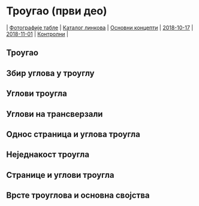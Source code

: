 # Троугао (први део)

| [Фотографије табле](https://photos.app.goo.gl/S8o6mDqSJr1YeFwU8)
| [Каталог линкова](https://ndjapic.github.io/zayopa/m6/02-trougao1/)
| [Основни концепти](https://sites.google.com/site/ortocentar?hl=sr)
| [2018-10-17](https://drive.google.com/drive/folders/1NAjkH1VsCo0WPu2FOKMn96RMTPJK1JJl?usp=drive_link)
| [2018-11-01](https://drive.google.com/drive/folders/1PcVEfiTEhUEhmgDNb-NhVZtIk5-VtCvO?usp=drive_link)
| [Контролни](https://drive.google.com/drive/folders/0B-Ml4P4pFIzwU0FLdkVnamtRUVNLMTRYUWpGOVZxUQ?resourcekey=0-q0_PMoCE11c9cB7v7Btd1w&usp=drive_link)
| []()

## Троугао
## Збир углова у троуглу
## Углови троугла
## Углови на трансверзали
## Однос страница и углова троугла
## Неједнакост троугла
## Странице и углови троугла
## Врсте троуглова и основна својства
